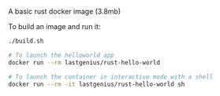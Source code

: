 A basic rust docker image (3.8mb)

To build an image and run it:
```bash
./build.sh

# To launch the helloworld app
docker run --rm lastgenius/rust-hello-world

# To launch the container in interactive mode with a shell
docker run --rm -it lastgenius/rust-hello-world sh
```
